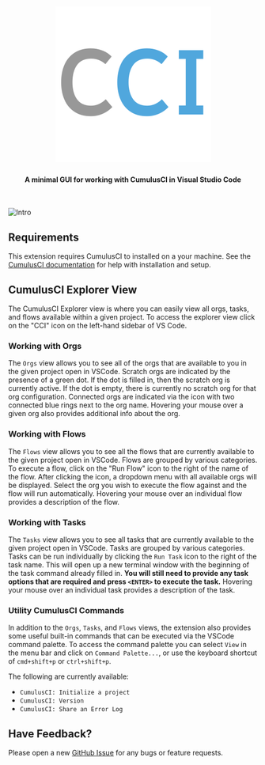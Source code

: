 <h1 align="center">
  <br>
  <!-- TODO: Update link to marketplace listing once published -->
  <a href="#">
    <img src="https://raw.githubusercontent.com/SFDO-Tooling/cci-vscode/main/media/images/cci-logo.png?token=ABORMOR55C27ABODDQKRBDDBBG42I">
  </a>
</h1>

<h4 align="center">A minimal GUI for working with CumulusCI in Visual Studio Code</h4>
<br>

![Intro](media/intro.gif)

## Requirements

This extension requires CumulusCI to installed on a your machine.
See the [CumulusCI documentation](https://cumulusci.readthedocs.io/en/latest/get_started.html#install-cumulusci)
for help with installation and setup.

## CumulusCI Explorer View

The CumulusCI Explorer view is where you can easily view all orgs, tasks, and
flows available within a given project. To access the explorer view click
on the "CCI" icon on the left-hand sidebar of VS Code.

### Working with Orgs

The `Orgs` view allows you to see all of the orgs that are available to
you in the given project open in VSCode. Scratch orgs are indicated by
the presence of a green dot. If the dot is filled in, then the scratch
org is currently active. If the dot is empty, there is currently no scratch
org for that org configuration. Connected orgs are indicated via the icon
with two connected blue rings next to the org name. Hovering your mouse
over a given org also provides additional info about the org.

### Working with Flows

The `Flows` view allows you to see all the flows that are currently
available to the given project open in VSCode. Flows are grouped by
various categories. To execute a flow, click on the \"Run Flow\" icon to
the right of the name of the flow. After clicking the icon, a dropdown
menu with all available orgs will be displayed. Select the org you wish
to execute the flow against and the flow will run automatically. Hovering
your mouse over an individual flow provides a description of the flow.

### Working with Tasks

The `Tasks` view allows you to see all tasks that are currently
available to the given project open in VSCode. Tasks are grouped by
various categories. Tasks can be run individually by clicking the
`Run Task` icon to the right of the task name. This will open up a new
terminal window with the beginning of the task command already filled
in. **You will still need to provide any task options that are required
and press `<ENTER>` to execute the task.** Hovering your mouse over
an individual task provides a description of the task.

### Utility CumulusCI Commands

In addition to the `Orgs`, `Tasks`, and `Flows` views, the extension
also provides some useful built-in commands that can be executed via the
VSCode command palette. To access the command palette you can select
`View` in the menu bar and click on `Command Palette...`, or use the
keyboard shortcut of `cmd+shift+p` or `ctrl+shift+p`.

The following are currently available:

-   `CumulusCI: Initialize a project`
-   `CumulusCI: Version`
-   `CumulusCI: Share an Error Log`

## Have Feedback?

Please open a new [GitHub
Issue](https://github.com/SFDO-Tooling/cci-vscode/issues) for any bugs
or feature requests.
